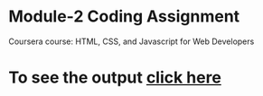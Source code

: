 # Module-2 Coding Assignment

Coursera course: HTML, CSS, and Javascript for Web Developers

# To see the output [click here](https://chandus-dev.github.io/HTML--CSS--and-Javascript-for-Web-Developers_module2-solution/)


